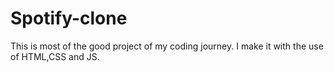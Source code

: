# Spotify-clone
 This is most of the good project of my coding journey. I make it with the use of  HTML,CSS and JS. 
